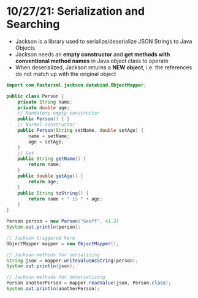 # 10/27/21: Serialization and Searching 

- Jackson is a library used to serialize/deserialize JSON Strings to Java Objects 
- Jackson needs an **empty constructor** and **get methods with conventional method names** in Java object class to operate
- When deserialized, Jackson returns a **NEW object**, i.e. the references do not match up with the original object 

```java
import com.fasterxml.jackson.databind.ObjectMapper;

public class Person {
    private String name;
    private double age;
    // Mandatory empty constructor
    public Person() { }
    // Normal constructor
    public Person(String setName, double setAge) {
        name = setName;
        age = setAge;
    }
    // Get 
    public String getName() {
        return name;
    }
    public double getAge() {
        return age;
    }
    public String toString() {
        return name + " is " + age;
    }
}

Person person = new Person("Geoff", 41.2)
System.out.println(person);

// Jackson triggered here
ObjectMapper mapper = new ObjectMapper();

// Jackson methods for serializing
String json = mapper.writeValueAsString(person);
System.out.println(json);

// Jackson methods for deserializing
Person anotherPerson = mapper.readValue(json, Person.class);
System.out.println(anotherPerson);
```